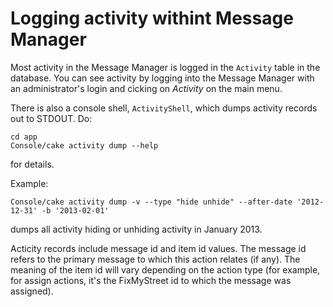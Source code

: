 # Logging activity withint Message Manager

Most activity in the Message Manager is logged in the `Activity` table in the
database. You can see activity by logging into the Message Manager with an
administrator's login and cicking on *Activity* on the main menu.

There is also a console shell, `ActivityShell`, which dumps activity records
out to STDOUT. Do:

    cd app
    Console/cake activity dump --help

for details. 

Example:
	
	Console/cake activity dump -v --type "hide unhide" --after-date '2012-12-31' -b '2013-02-01'
	
dumps all activity hiding or unhiding activity in January 2013.

Acticity records include message id and item id values. The message id refers
to the primary message to which this action relates (if any). The meaning of
the item id will vary depending on the action type (for example, for assign
actions, it's the FixMyStreet id to which the message was assigned).
